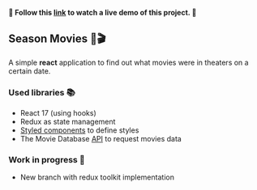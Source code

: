 **📣 Follow this [link](https://jorgevillalta.github.io/season-movies-react/) to watch a live demo of this project. 📣**

## Season Movies 🎉🎬

A simple **react** application to find out what movies were in theaters on a certain date.


### Used libraries 📚

- React 17 (using hooks)
- Redux as state management
- [Styled components](https://styled-components.com/) to define styles
- The Movie Database [API](https://developers.themoviedb.org/3/getting-started/introduction) to request movies data

### Work in progress 🚧

- New branch with redux toolkit implementation
